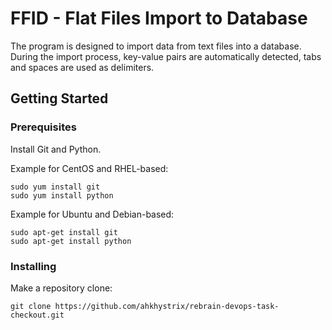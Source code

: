 # FFID - Flat Files Import to Database

The program is designed to import data from text files into a database.
During the import process, key-value pairs are automatically detected, tabs and spaces are used as delimiters.

## Getting Started


### Prerequisites

Install Git and Python.

Example for CentOS and RHEL-based:

```
sudo yum install git
sudo yum install python
```

Example for Ubuntu and Debian-based:

```
sudo apt-get install git
sudo apt-get install python
```

### Installing

Make a repository clone:

```
git clone https://github.com/ahkhystrix/rebrain-devops-task-checkout.git
```

